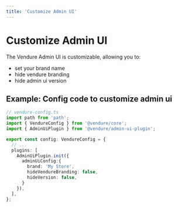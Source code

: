 ```yaml
---
title: 'Customize Admin UI'
---
```


# Customize Admin UI

The Vendure Admin UI is customizable, allowing you to:

* set your brand name
* hide vendure branding
* hide admin ui version
    
## Example: Config code to customize admin ui

```TypeScript
// vendure-config.ts
import path from 'path';
import { VendureConfig } from '@vendure/core';
import { AdminUiPlugin } from '@vendure/admin-ui-plugin';

export const config: VendureConfig = {
  // ...
  plugins: [
    AdminUiPlugin.init({
      adminUiConfig:{
        brand: 'My Store',
        hideVendureBranding: false,
        hideVersion: false,
      }
    }),
  ],
};
```
